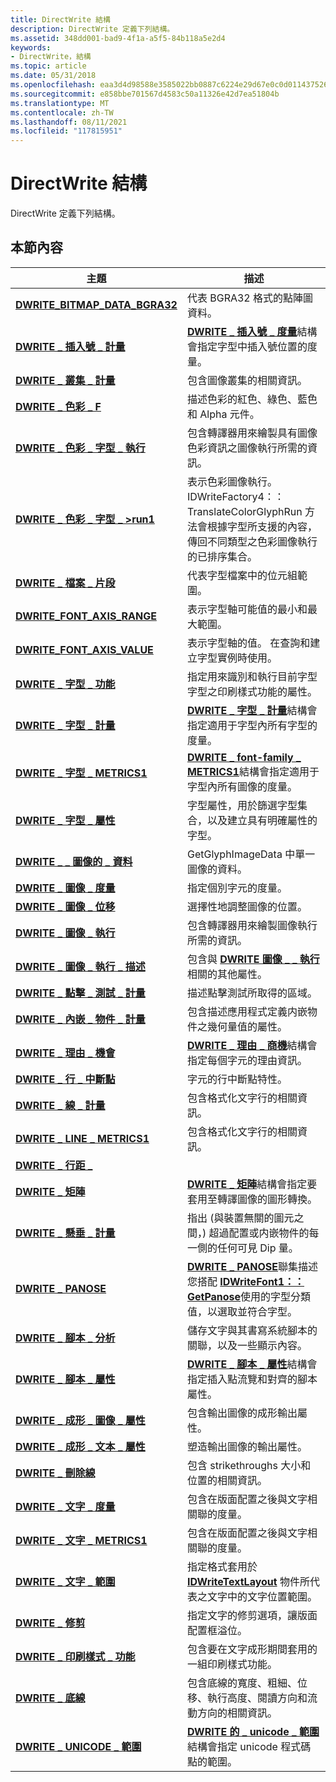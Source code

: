 ```yaml
---
title: DirectWrite 結構
description: DirectWrite 定義下列結構。
ms.assetid: 348dd001-bad9-4f1a-a5f5-84b118a5e2d4
keywords:
- DirectWrite，結構
ms.topic: article
ms.date: 05/31/2018
ms.openlocfilehash: eaa3d4d98588e3585022bb0887c6224e29d67e0c0d011437526b33ff0bcf1334
ms.sourcegitcommit: e858bbe701567d4583c50a11326e42d7ea51804b
ms.translationtype: MT
ms.contentlocale: zh-TW
ms.lasthandoff: 08/11/2021
ms.locfileid: "117815951"
---
```

# <a name="directwrite-structures"></a>DirectWrite 結構

DirectWrite 定義下列結構。

## <a name="in-this-section"></a>本節內容

| 主題 | 描述 |
|-|-|
| [**DWRITE_BITMAP_DATA_BGRA32**](/windows/windows-app-sdk/api/win32/dwrite_3/ns-dwrite_3-dwrite_bitmap_data_bgra32) | 代表 BGRA32 格式的點陣圖資料。 |
| [**DWRITE \_ 插入號 \_ 計量**](/windows/win32/api/dwrite_1/ns-dwrite_1-dwrite_caret_metrics) | [**DWRITE \_ 插入號 \_ 度量**](/windows/win32/api/dwrite_1/ns-dwrite_1-dwrite_caret_metrics)結構會指定字型中插入號位置的度量。 |
| [**DWRITE \_ 叢集 \_ 計量**](/windows/win32/api/dwrite/ns-dwrite-dwrite_cluster_metrics) | 包含圖像叢集的相關資訊。 |
| [**DWRITE \_ 色彩 \_ F**](dwrite-color-f.md) | 描述色彩的紅色、綠色、藍色和 Alpha 元件。 |
| [**DWRITE \_ 色彩 \_ 字型 \_ 執行**](/windows/win32/api/DWrite_2/ns-dwrite_2-dwrite_color_glyph_run) | 包含轉譯器用來繪製具有圖像色彩資訊之圖像執行所需的資訊。 |
| [**DWRITE \_ 色彩 \_ 字型 \_ >run1**](/windows/win32/api/dwrite_3/ns-dwrite_3-dwrite_color_glyph_run1) | 表示色彩圖像執行。 IDWriteFactory4：： TranslateColorGlyphRun 方法會根據字型所支援的內容，傳回不同類型之色彩圖像執行的已排序集合。 |
| [**DWRITE \_ 檔案 \_ 片段**](/windows/win32/api/dwrite_3/ns-dwrite_3-dwrite_file_fragment) | 代表字型檔案中的位元組範圍。 |
| [**DWRITE_FONT_AXIS_RANGE**](/windows/win32/api/dwrite_3/ns-dwrite_3-dwrite_font_axis_range) | 表示字型軸可能值的最小和最大範圍。 |
| [**DWRITE_FONT_AXIS_VALUE**](/windows/win32/api/dwrite_3/ns-dwrite_3-dwrite_font_axis_value) | 表示字型軸的值。 在查詢和建立字型實例時使用。 |
| [**DWRITE \_ 字型 \_ 功能**](/windows/win32/api/dwrite/ns-dwrite-dwrite_font_feature) | 指定用來識別和執行目前字型字型之印刷樣式功能的屬性。 |
| [**DWRITE \_ 字型 \_ 計量**](/windows/win32/api/dwrite/ns-dwrite-dwrite_font_metrics) | [**DWRITE \_ 字型 \_ 計量**](/windows/win32/api/dwrite/ns-dwrite-dwrite_font_metrics)結構會指定適用于字型內所有字型的度量。 |
| [**DWRITE \_ 字型 \_ METRICS1**](/windows/win32/api/dwrite_1/ns-dwrite_1-dwrite_font_metrics1) | [**DWRITE \_ font-family \_ METRICS1**](/windows/win32/api/dwrite_1/ns-dwrite_1-dwrite_font_metrics1)結構會指定適用于字型內所有圖像的度量。 |
| [**DWRITE \_ 字型 \_ 屬性**](/windows/win32/api/dwrite_3/ns-dwrite_3-dwrite_font_property) | 字型屬性，用於篩選字型集合，以及建立具有明確屬性的字型。 |
| [**DWRITE \_ \_ 圖像的 \_ 資料**](/windows/win32/api/dwrite_3/ns-dwrite_3-dwrite_glyph_image_data) | GetGlyphImageData 中單一圖像的資料。 |
| [**DWRITE \_ 圖像 \_ 度量**](/windows/win32/api/dwrite/ns-dwrite-dwrite_glyph_metrics) | 指定個別字元的度量。 |
| [**DWRITE \_ 圖像 \_ 位移**](/windows/win32/api/dwrite/ns-dwrite-dwrite_glyph_offset) | 選擇性地調整圖像的位置。 |
| [**DWRITE \_ 圖像 \_ 執行**](/windows/win32/api/dwrite/ns-dwrite-dwrite_glyph_run) | 包含轉譯器用來繪製圖像執行所需的資訊。 |
| [**DWRITE \_ 圖像 \_ 執行 \_ 描述**](/windows/win32/api/dwrite/ns-dwrite-dwrite_glyph_run_description) | 包含與 [**DWRITE 圖像 \_ \_ 執行**](/windows/win32/api/dwrite/ns-dwrite-dwrite_glyph_run)相關的其他屬性。 |
| [**DWRITE \_ 點擊 \_ 測試 \_ 計量**](/windows/win32/api/dwrite/ns-dwrite-dwrite_hit_test_metrics) | 描述點擊測試所取得的區域。 |
| [**DWRITE \_ 內嵌 \_ 物件 \_ 計量**](/windows/win32/api/dwrite/ns-dwrite-dwrite_inline_object_metrics) | 包含描述應用程式定義内嵌物件之幾何量值的屬性。 |
| [**DWRITE \_ 理由 \_ 機會**](/windows/win32/api/dwrite_1/ns-dwrite_1-dwrite_justification_opportunity) | [**DWRITE \_ 理由 \_ 商機**](/windows/win32/api/dwrite_1/ns-dwrite_1-dwrite_justification_opportunity)結構會指定每個字元的理由資訊。 |
| [**DWRITE \_ 行 \_ 中斷點**](/windows/win32/api/dwrite/ns-dwrite-dwrite_line_breakpoint) | 字元的行中斷點特性。 |
| [**DWRITE \_ 線 \_ 計量**](/windows/win32/api/dwrite/ns-dwrite-dwrite_line_metrics) | 包含格式化文字行的相關資訊。 |
| [**DWRITE \_ LINE \_ METRICS1**](/windows/win32/api/dwrite_3/ns-dwrite_3-dwrite_line_metrics1) | 包含格式化文字行的相關資訊。 |
| [**DWRITE \_ 行距 \_**](/windows/win32/api/dwrite_3/ns-dwrite_3-dwrite_line_spacing) | |
| [**DWRITE \_ 矩陣**](/windows/win32/api/dwrite/ns-dwrite-dwrite_matrix) | [**DWRITE \_ 矩陣**](/windows/win32/api/dwrite/ns-dwrite-dwrite_matrix)結構會指定要套用至轉譯圖像的圖形轉換。 |
| [**DWRITE \_ 懸垂 \_ 計量**](/windows/win32/api/dwrite/ns-dwrite-dwrite_overhang_metrics) | 指出 (與裝置無關的圖元之間，) 超過配置或内嵌物件的每一側的任何可見 Dip 量。 |
| [**DWRITE \_ PANOSE**](/windows/win32/api/dwrite_1/ns-dwrite_1-dwrite_panose) | [**DWRITE \_ PANOSE**](/windows/win32/api/dwrite_1/ns-dwrite_1-dwrite_panose)聯集描述您搭配 [**IDWriteFont1：： GetPanose**](/windows/win32/api/dwrite_1/nf-dwrite_1-idwritefont1-getpanose)使用的字型分類值，以選取並符合字型。 |
| [**DWRITE \_ 腳本 \_ 分析**](/windows/win32/api/dwrite/ns-dwrite-dwrite_script_analysis) | 儲存文字與其書寫系統腳本的關聯，以及一些顯示內容。 |
| [**DWRITE \_ 腳本 \_ 屬性**](/windows/win32/api/dwrite_1/ns-dwrite_1-dwrite_script_properties) | [**DWRITE \_ 腳本 \_ 屬性**](/windows/win32/api/dwrite_1/ns-dwrite_1-dwrite_script_properties)結構會指定插入點流覽和對齊的腳本屬性。 |
| [**DWRITE \_ 成形 \_ 圖像 \_ 屬性**](/windows/win32/api/dwrite/ns-dwrite-dwrite_shaping_glyph_properties) | 包含輸出圖像的成形輸出屬性。 |
| [**DWRITE \_ 成形 \_ 文本 \_ 屬性**](/windows/win32/api/dwrite/ns-dwrite-dwrite_shaping_text_properties) | 塑造輸出圖像的輸出屬性。 |
| [**DWRITE \_ 刪除線**](/windows/win32/api/dwrite/ns-dwrite-dwrite_strikethrough) | 包含 strikethroughs 大小和位置的相關資訊。 |
| [**DWRITE \_ 文字 \_ 度量**](/windows/win32/api/dwrite/ns-dwrite-dwrite_text_metrics) | 包含在版面配置之後與文字相關聯的度量。 |
| [**DWRITE \_ 文字 \_ METRICS1**](/windows/win32/api/dwrite_2/ns-dwrite_2-dwrite_text_metrics1) | 包含在版面配置之後與文字相關聯的度量。 |
| [**DWRITE \_ 文字 \_ 範圍**](/windows/win32/api/dwrite/ns-dwrite-dwrite_text_range) | 指定格式套用於 [**IDWriteTextLayout**](/windows/win32/api/dwrite/nn-dwrite-idwritetextlayout) 物件所代表之文字中的文字位置範圍。 |
| [**DWRITE \_ 修剪**](/windows/win32/api/dwrite/ns-dwrite-dwrite_trimming) | 指定文字的修剪選項，讓版面配置框溢位。  |
| [**DWRITE \_ 印刷樣式 \_ 功能**](/windows/win32/api/dwrite/ns-dwrite-dwrite_typographic_features) | 包含要在文字成形期間套用的一組印刷樣式功能。 |
| [**DWRITE \_ 底線**](/windows/win32/api/dwrite/ns-dwrite-dwrite_underline) | 包含底線的寬度、粗細、位移、執行高度、閱讀方向和流動方向的相關資訊。  |
| [**DWRITE \_ UNICODE \_ 範圍**](/windows/win32/api/dwrite_1/ns-dwrite_1-dwrite_unicode_range) | [**DWRITE 的 \_ unicode \_ 範圍**](/windows/win32/api/dwrite_1/ns-dwrite_1-dwrite_unicode_range)結構會指定 unicode 程式碼點的範圍。 |



 

